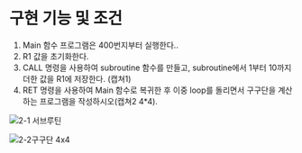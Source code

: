 # 구현 기능 및 조건

1. Main 함수 프로그램은 400번지부터 실행한다..<br>
2. R1 값을 초기화한다.<br>
3. CALL 명령을 사용하여 subroutine 함수를 만들고, subroutine에서 1부터 10까지 더한 값을 R1에 저장한다. (캡쳐1) <br>
4. RET 명령을 사용하여 Main 함수로 복귀한 후 이중 loop를 돌리면서 구구단을 계산하는 프로그램을 작성하시오(캡쳐2 4*4). <br>


![2-1 서브루틴](https://user-images.githubusercontent.com/74492426/109420823-b84fb500-7a17-11eb-9324-1aa862ac2de5.JPG)<br>

![2-2구구단 4x4](https://user-images.githubusercontent.com/74492426/109420826-bab20f00-7a17-11eb-80d9-b732ee977a7c.JPG)
